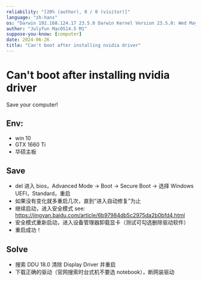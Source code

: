 ```yaml
---
reliability: "[20% (author), 0 / 0 (visitor)]"
language: "zh-hans"
os: "Darwin 192.168.124.17 23.5.0 Darwin Kernel Version 23.5.0: Wed May  1 20:16:51 PDT 2024; root:xnu-10063.121.3~5/RELEASE_ARM64_T8103 arm64"
author: "Julyfun MacOS14.5 M1"
suppose-you-know: [computer]
date: 2024-06-26
title: "Can't boot after installing nvidia driver"
---
```


# Can't boot after installing nvidia driver

Save your computer!

## Env:

- win 10
- GTX 1660 Ti
- 华硕主板

## Save

- del 进入 bios，Advanced Mode -> Boot -> Secure Boot -> 选择 Windows UEFI，Standard，重启
- 如果没有变化就多重启几次，直到“进入自动修复”为止
- 继续启动，进入安全模式 see: https://jingyan.baidu.com/article/6b97984db5c2975da2b0bfd4.html
- 安全模式重新启动，进入设备管理器卸载显卡（测试可勾选删除驱动软件）
- 重启成功！

## Solve

- 搜索 DDU 18.0 清除 Display Driver 并重启
- 下载正确的驱动（官网搜索时台式机不要选 notebook），断网装驱动

